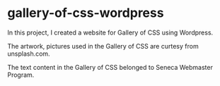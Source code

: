 # gallery-of-css-wordpress
In this project, I created a website for Gallery of CSS using Wordpress.


The artwork, pictures used in the Gallery of CSS are curtesy from unsplash.com.

The text content in the Gallery of CSS belonged to Seneca Webmaster Program.
